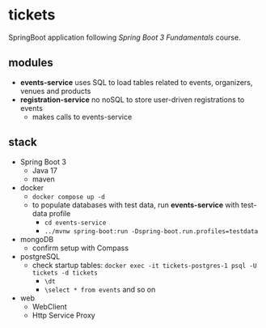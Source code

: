 # tickets
SpringBoot application following *Spring Boot 3 Fundamentals* course.

## modules
* **events-service** uses SQL to load tables related to events, organizers, venues and products
* **registration-service** no noSQL to store user-driven registrations to events
  * makes calls to events-service
  
## stack
* Spring Boot 3
  * Java 17
  * maven
* docker
  * `docker compose up -d`
  * to populate databases with test data, run **events-service** with test-data profile
    * `cd events-service`
    * `../mvnw spring-boot:run -Dspring-boot.run.profiles=testdata`
* mongoDB
  * confirm setup with Compass
* postgreSQL
  * check startup tables: `docker exec -it tickets-postgres-1 psql -U tickets -d tickets`
    * `\dt`
    * `\select * from events` and so on
* web
  * WebClient
  * Http Service Proxy

